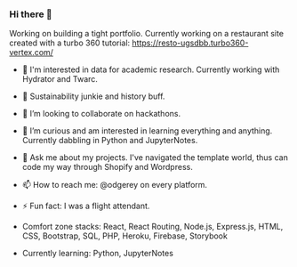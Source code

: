 ### Hi there 👋
Working on building a tight portfolio. 
Currently working on a restaurant site created with a turbo 360 tutorial: https://resto-ugsdbb.turbo360-vertex.com/ 


- 🔭 I'm interested in data for academic research. Currently working with Hydrator and Twarc. 
- 🌱 Sustainability junkie and history buff.  
- 👯 I’m looking to collaborate on hackathons. 
- 🤔 I’m curious and am interested in learning everything and anything. Currently dabbling in Python and JupyterNotes. 
- 💬 Ask me about my projects. I've navigated the template world, thus can code my way through Shopify and Wordpress. 
- 📫 How to reach me: @odgerey on every platform.
- ⚡ Fun fact: I was a flight attendant.


- Comfort zone stacks: React, React Routing, Node.js, Express.js, HTML, CSS, Bootstrap, SQL, PHP, Heroku, Firebase, Storybook
- Currently learning: Python, JupyterNotes 

<!--
**odgerey/odgerey** is a ✨ _special_ ✨ repository because its `README.md` (this file) appears on your GitHub profile.

Here are some ideas to get you started:

- 🔭 I’m currently working on a DJing platform, a wordpress site, a squarespace site, two shopifys and one react site. 
- 🌱 I’m currently learning history and sustainability at the University of Concordia, as well as through MOOC edX. 
- 👯 I’m looking to collaborate on hackathons. 
- 🤔 I’m looking for help with BUGS.
- 💬 Ask me about my 1001 projects.
- 📫 How to reach me: @odgerey on every platform.
- ⚡ Fun fact: I was a flight attendant.
-->
